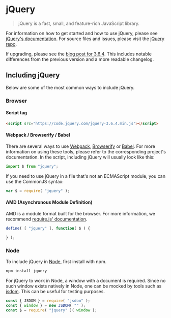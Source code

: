 # jQuery

> jQuery is a fast, small, and feature-rich JavaScript library.

For information on how to get started and how to use jQuery, please see [jQuery's documentation](https://api.jquery.com/).
For source files and issues, please visit the [jQuery repo](https://github.com/jquery/jquery).

If upgrading, please see the [blog post for 3.6.4](https://blog.jquery.com/2023/03/06/jquery-3-6-4-released-selector-forgiveness/). This includes notable differences from the previous version and a more readable changelog.

## Including jQuery

Below are some of the most common ways to include jQuery.

### Browser

#### Script tag

```html
<script src="https://code.jquery.com/jquery-3.6.4.min.js"></script>
```

#### Webpack / Browserify / Babel

There are several ways to use [Webpack](https://webpack.js.org/), [Browserify](http://browserify.org/) or [Babel](https://babeljs.io/). For more information on using these tools, please refer to the corresponding project's documentation. In the script, including jQuery will usually look like this:

```js
import $ from "jquery";
```

If you need to use jQuery in a file that's not an ECMAScript module, you can use the CommonJS syntax:

```js
var $ = require( "jquery" );
```

#### AMD (Asynchronous Module Definition)

AMD is a module format built for the browser. For more information, we recommend [require.js' documentation](https://requirejs.org/docs/whyamd.html).

```js
define( [ "jquery" ], function( $ ) {

} );
```

### Node

To include jQuery in [Node](https://nodejs.org/), first install with npm.

```sh
npm install jquery
```

For jQuery to work in Node, a window with a document is required. Since no such window exists natively in Node, one can be mocked by tools such as [jsdom](https://github.com/jsdom/jsdom). This can be useful for testing purposes.

```js
const { JSDOM } = require( "jsdom" );
const { window } = new JSDOM( "" );
const $ = require( "jquery" )( window );
```